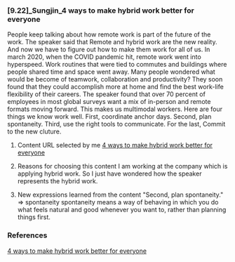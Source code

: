 ### [9.22]_Sungjin_4 ways to make hybrid work better for everyone

People keep talking about how remote work is part of the future of the work. The speaker said that Remote and hybrid work are the new reality. And now we have to figure out how to make them work for all of us. In march 2020, when the COVID pandemic hit, remote work went into hyperspeed. Work routines that were tied to commutes and buildings where people shared time and space went away. Many people wondered what would be become of teamwork, collaboration and productivity? They soon found that they could accomplish more at home and find the best work-life flexibility of their careers. The speaker found that over 70 percent of employees in most global surveys want a mix of in-person and remote formats moving forward. This makes us multimodal workers. 
Here are four things we know work well. First, coordinate anchor days. Second, plan spontaneity. Third, use the right tools to communicate. For the last, Commit to the new cluture. 

1. Content URL selected by me
[4 ways to make hybrid work better for everyone](https://www.ted.com/talks/tsedal_neeley_4_ways_to_make_hybrid_work_better_for_everyone)

2. Reasons for choosing this content
I am working at the company which is applying hybrid work. So I just have wondered how the speaker represents the hybrid work.

3. New expressions learned from the content
"Second, plan spontaneity." => spontaneity
spontaneity means a way of behaving in which you do what feels natural and good whenever you want to, rather than planning things first.

### References
[4 ways to make hybrid work better for everyone](https://www.ted.com/talks/tsedal_neeley_4_ways_to_make_hybrid_work_better_for_everyone)